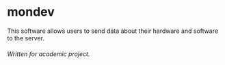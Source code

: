 # mondev

This software allows users to send data about their hardware and software to the server. 
###### Written for academic project.
